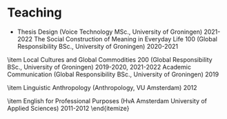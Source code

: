# Teaching

- Thesis Design (Voice Technology MSc., University of Groningen) 2021-2022
The Social Construction of Meaning in Everyday Life 100 (Global Responsibility BSc., University of Groningen) 2020-2021

\item Local Cultures and Global Commodities 200 (Global Responsibility BSc., University of Groningen) 2019-2020, 2021-2022
Academic Communication (Global Responsibility BSc., University of Groningen) 2019

\item Linguistic Anthropology (Anthropology, VU Amsterdam) 2012

\item English for Professional Purposes (HvA Amsterdam University of Applied Sciences) 2011-2012
\end{itemize}
